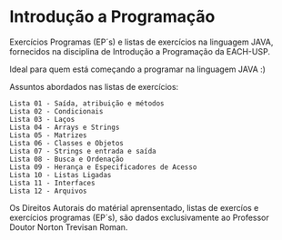 # Introdução a Programação
 Exercícios Programas (EP´s) e listas de exercícios na linguagem JAVA, fornecidos na disciplina de Introdução a Programação da EACH-USP.

 Ideal para quem está começando a programar na linguagem JAVA :)

 Assuntos abordados nas listas de exercícios:

    Lista 01 - Saída, atribuição e métodos
    Lista 02 - Condicionais
    Lista 03 - Laços
    Lista 04 - Arrays e Strings
    Lista 05 - Matrizes
    Lista 06 - Classes e Objetos
    Lista 07 - Strings e entrada e saída
    Lista 08 - Busca e Ordenação
    Lista 09 - Herança e Especificadores de Acesso
    Lista 10 - Listas Ligadas
    Lista 11 - Interfaces
    Lista 12 - Arquivos

Os Direitos Autorais do matérial aprensentado, listas de exercíos e exercícios programas (EP´s), são dados exclusivamente ao Professor Doutor Norton Trevisan Roman.   
